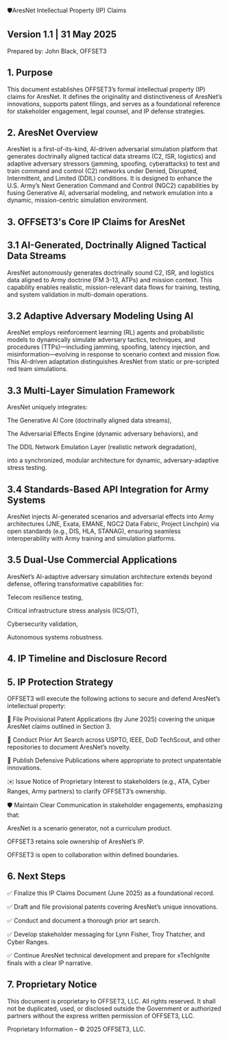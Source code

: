 🛡️AresNet Intellectual Property (IP) Claims

## Version 1.1 | 31 May 2025

Prepared by: John Black, OFFSET3

## 1. Purpose

This document establishes OFFSET3’s formal intellectual property (IP) claims for AresNet. It defines the originality and distinctiveness of AresNet’s innovations, supports patent filings, and serves as a foundational reference for stakeholder engagement, legal counsel, and IP defense strategies.

## 2. AresNet Overview

AresNet is a first-of-its-kind, AI-driven adversarial simulation platform that generates doctrinally aligned tactical data streams (C2, ISR, logistics) and adaptive adversary stressors (jamming, spoofing, cyberattacks) to test and train command and control (C2) networks under Denied, Disrupted, Intermittent, and Limited (DDIL) conditions. It is designed to enhance the U.S. Army’s Next Generation Command and Control (NGC2) capabilities by fusing Generative AI, adversarial modeling, and network emulation into a dynamic, mission-centric simulation environment.

## 3. OFFSET3's Core IP Claims for AresNet

## 3.1 AI-Generated, Doctrinally Aligned Tactical Data Streams

AresNet autonomously generates doctrinally sound C2, ISR, and logistics data aligned to Army doctrine (FM 3-13, ATPs) and mission context. This capability enables realistic, mission-relevant data flows for training, testing, and system validation in multi-domain operations.

## 3.2 Adaptive Adversary Modeling Using AI

AresNet employs reinforcement learning (RL) agents and probabilistic models to dynamically simulate adversary tactics, techniques, and procedures (TTPs)—including jamming, spoofing, latency injection, and misinformation—evolving in response to scenario context and mission flow. This AI-driven adaptation distinguishes AresNet from static or pre-scripted red team simulations.

## 3.3 Multi-Layer Simulation Framework

AresNet uniquely integrates:

The Generative AI Core (doctrinally aligned data streams),

The Adversarial Effects Engine (dynamic adversary behaviors), and

The DDIL Network Emulation Layer (realistic network degradation),

into a synchronized, modular architecture for dynamic, adversary-adaptive stress testing.

## 3.4 Standards-Based API Integration for Army Systems

AresNet injects AI-generated scenarios and adversarial effects into Army architectures (JNE, Exata, EMANE, NGC2 Data Fabric, Project Linchpin) via open standards (e.g., DIS, HLA, STANAG), ensuring seamless interoperability with Army training and simulation platforms.

## 3.5 Dual-Use Commercial Applications

AresNet’s AI-adaptive adversary simulation architecture extends beyond defense, offering transformative capabilities for:

Telecom resilience testing,

Critical infrastructure stress analysis (ICS/OT),

Cybersecurity validation,

Autonomous systems robustness.

## 4. IP Timeline and Disclosure Record

## 5. IP Protection Strategy

OFFSET3 will execute the following actions to secure and defend AresNet’s intellectual property:

📄 File Provisional Patent Applications (by June 2025) covering the unique AresNet claims outlined in Section 3.

🔎 Conduct Prior Art Search across USPTO, IEEE, DoD TechScout, and other repositories to document AresNet’s novelty.

📢 Publish Defensive Publications where appropriate to protect unpatentable innovations.

✉️ Issue Notice of Proprietary Interest to stakeholders (e.g., ATA, Cyber Ranges, Army partners) to clarify OFFSET3’s ownership.

🛡️ Maintain Clear Communication in stakeholder engagements, emphasizing that:

AresNet is a scenario generator, not a curriculum product.

OFFSET3 retains sole ownership of AresNet’s IP.

OFFSET3 is open to collaboration within defined boundaries.

## 6. Next Steps

✅ Finalize this IP Claims Document (June 2025) as a foundational record.

✅ Draft and file provisional patents covering AresNet’s unique innovations.

✅ Conduct and document a thorough prior art search.

✅ Develop stakeholder messaging for Lynn Fisher, Troy Thatcher, and Cyber Ranges.

✅ Continue AresNet technical development and prepare for xTechIgnite finals with a clear IP narrative.

## 7. Proprietary Notice

This document is proprietary to OFFSET3, LLC. All rights reserved. It shall not be duplicated, used, or disclosed outside the Government or authorized partners without the express written permission of OFFSET3, LLC.

Proprietary Information – © 2025 OFFSET3, LLC.